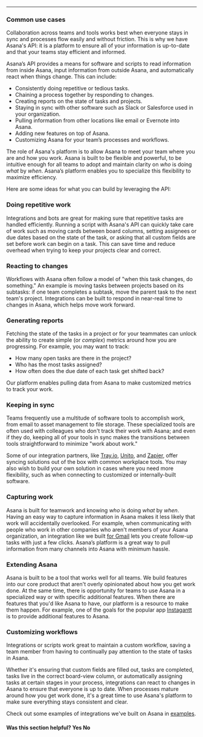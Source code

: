 <hr class="full-line">
<section class="full-section">
<section>

# Common use cases
<a id="why-use-asanas-api"></a>
<a id="asanas-api-and-you"></a>

<span class="description">
Collaboration across teams and tools works best when everyone stays in sync and processes flow easily and without friction. This is why we have Asana's API: it is a platform to ensure all of your information is up-to-date and that your teams stay efficient and informed.
</span>

Asana’s API provides a means for software and scripts to read information from inside Asana, input information from outside Asana, and automatically react when things change. This can include:

* Consistently doing repetitive or tedious tasks.
* Chaining a process together by responding to changes.
* Creating reports on the state of tasks and projects.
* Staying in sync with other software such as Slack or Salesforce used in your organization.
* Pulling information from other locations like email or Evernote into Asana.
* Adding new features on top of Asana.
* Customizing Asana for your team’s processes and workflows.

The role of Asana's platform is to allow Asana to meet your team where you are and how you work. Asana is built to be flexible and powerful, to be intuitive enough for all teams to adopt and maintain clarity on _who_ is doing _what_ by _when_. Asana’s platform enables you to specialize this flexibility to maximize efficiency. 

Here are some ideas for what you can build by leveraging the API:

### Doing repetitive work

Integrations and bots are great for making sure that repetitive tasks are handled efficiently. Running a script with Asana's API can quickly take care of work such as moving cards between board columns, setting assignees or due dates based on the state of the task, or asking that all custom fields are set before work can begin on a task. This can save time and reduce overhead when trying to keep your projects clear and correct.

### Reacting to changes

Workflows with Asana often follow a model of "when this task changes, do something." An example is moving tasks between projects based on its subtasks: if one team completes a subtask, move the parent task to the next team's project. Integrations can be built to respond in near-real time to changes in Asana, which helps move work forward.

### Generating reports

Fetching the state of the tasks in a project or for your teammates can unlock the ability to create simple (or _complex_) metrics around how you are progressing. For example, you may want to track:

* How many open tasks are there in the project?
* Who has the most tasks assigned?
* How often does the due date of each task get shifted back?

Our platform enables pulling data from Asana to make customized metrics to track your work.

### Keeping in sync

Teams frequently use a multitude of software tools to accomplish work, from email to asset management to file storage. These specialized tools are often used with colleagues who don't track their work with Asana; and even if they do, keeping all of your tools in sync makes the transitions between tools straightforward to minimize "work about work."

Some of our integration partners, like [Tray.io](https://asana.com/apps/tray-io), [Unito](https://asana.com/apps/unito), and [Zapier](https://asana.com/apps/zapier), offer syncing solutions out of the box with common workplace tools. You may also wish to build your own solution in cases where you need more flexibility, such as when connecting to customized or internally-built software.

### Capturing work

Asana is built for teamwork and knowing _who_ is doing _what_ by _when_. Having an easy way to capture information in Asana makes it less likely that work will accidentally overlooked. For example, when communicating with people who work in other companies who aren't members of your Asana organization, an integration like we built [for Gmail](https://asana.com/gmail) lets you create follow-up tasks with just a few clicks. Asana’s platform is a great way to pull information from many channels into Asana with minimum hassle.

### Extending Asana

Asana is built to be a tool that works well for all teams. We build features into our core product that aren't overly opinionated about how you get work done. At the same time, there is opportunity for teams to use Asana in a specialized way or with specific additional features. When there are features that you'd like Asana to have, our platform is a resource to make them happen. For example, one of the goals for the popular app [Instagantt](https://asana.com/apps/instagantt) is to provide additional features to Asana.

### Customizing workflows

Integrations or scripts work great to maintain a custom workflow, saving a team member from having to continually pay attention to the state of tasks in Asana.

Whether it's ensuring that custom fields are filled out, tasks are completed, tasks live in the correct board-view column, or automatically assigning tasks at certain stages in your process, integrations can react to changes in Asana to ensure that everyone is up to date. When processes mature around how you get work done, it's a great time to use Asana's platform to make sure everything stays consistent and clear.

Check out some examples of integrations we've built on Asana in [examples](/docs/examples).

<div>
  <div class="docs-developer-satisfaction-content">
      <h4>Was this section helpful? <a class="positiveFeedback-DevSatisfaction" style="cursor:pointer;">Yes </a><a class="negativeFeedback-DevSatisfaction" style="cursor:pointer;">No</a></h4>
  </div>
</div>

</section>
</section>
